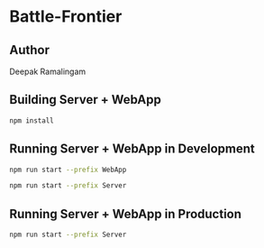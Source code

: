 # Battle-Frontier
## Author
Deepak Ramalingam
## Building Server + WebApp
```sh
npm install
```
## Running Server + WebApp in Development
```sh
npm run start --prefix WebApp
```
```sh
npm run start --prefix Server
```
## Running Server + WebApp in Production
```sh
npm run start --prefix Server
```
